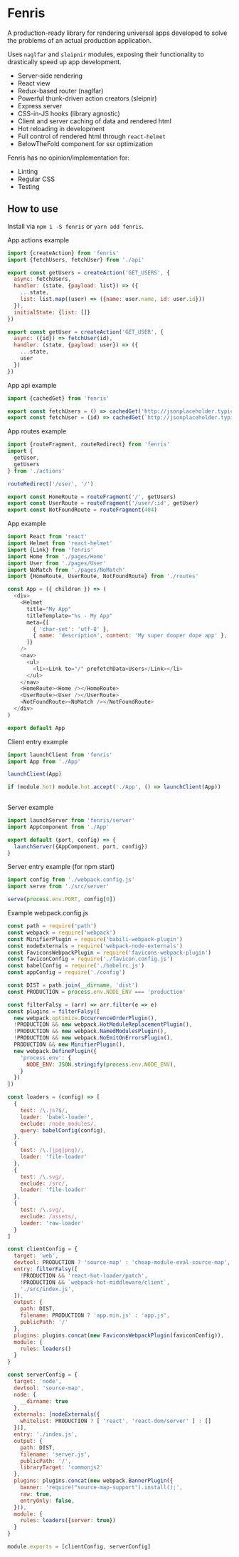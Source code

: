 
# Fenris

A production-ready library for rendering universal apps developed to solve the problems of an actual production application. 

Uses `naglfar` and `sleipnir` modules, exposing their functionality to drastically speed up app development. 

- Server-side rendering
- React view
- Redux-based router (naglfar)
- Powerful thunk-driven action creators (sleipnir)
- Express server
- CSS-in-JS hooks (library agnostic)
- Client and server caching of data and rendered html
- Hot reloading in development
- Full control of rendered html through `react-helmet`
- BelowTheFold component for ssr optimization

Fenris has no opinion/implementation for: 

- Linting
- Regular CSS
- Testing

## How to use

Install via `npm i -S fenris` or `yarn add fenris`.

App actions example

```js
import {createAction} from 'fenris'
import {fetchUsers, fetchUser} from './api'

export const getUsers = createAction('GET_USERS', {
  async: fetchUsers,
  handler: (state, {payload: list}) => ({
    ...state,
    list: list.map((user) => ({name: user.name, id: user.id}))
  }),
  initialState: {list: []}
})

export const getUser = createAction('GET_USER', {
  async: ({id}) => fetchUser(id),
  handler: (state, {payload: user}) => ({
    ...state,
    user
  })
})
```

App api example

```js
import {cachedGet} from 'fenris'

export const fetchUsers = () => cachedGet('http://jsonplaceholder.typicode.com/users')
export const fetchUser = (id) => cachedGet(`http://jsonplaceholder.typicode.com/users/${id}`)
```

App routes example

```js
import {routeFragment, routeRedirect} from 'fenris'
import {
  getUser,
  getUsers
} from './actions'

routeRedirect('/user', '/')

export const HomeRoute = routeFragment('/', getUsers)
export const UserRoute = routeFragment('/user/:id', getUser)
export const NotFoundRoute = routeFragment(404)
```

App example

```js
import React from 'react'
import Helmet from 'react-helmet'
import {Link} from 'fenris'
import Home from './pages/Home'
import User from './pages/User'
import NoMatch from './pages/NoMatch'
import {HomeRoute, UserRoute, NotFoundRoute} from './routes' 

const App = ({ children }) => (
  <div>
    <Helmet
      title="My App"
      titleTemplate="%s - My App"
      meta={[
        { 'char-set': 'utf-8' },
        { name: 'description', content: 'My super dooper dope app' },
      ]}
    />
    <nav>
      <ul>
        <li><Link to="/" prefetchData>Users</Link></li>
      </ul>
    </nav>
    <HomeRoute><Home /></HomeRoute>
    <UserRoute><User /></UserRoute>
    <NotFoundRoute><NoMatch /></NotFoundRoute>
  </div>
)

export default App
```

Client entry example

```js
import launchClient from 'fenris'
import App from './App'

launchClient(App)

if (module.hot) module.hot.accept('./App', () => launchClient(App))
  
``` 

Server example

```js
import launchServer from 'fenris/server'
import AppComponent from './App'

export default (port, config) => {
  launchServer({AppComponent, port, config})
}
```

Server entry example (for npm start)

```js
import config from './webpack.config.js'
import serve from './src/server'

serve(process.env.PORT, config[0])
```

Example webpack.config.js

```js
const path = require('path')
const webpack = require('webpack')
const MinifierPlugin = require('babili-webpack-plugin')
const nodeExternals = require('webpack-node-externals')
const FaviconsWebpackPlugin = require('favicons-webpack-plugin')
const faviconConfig = require('./favicon.config.js')
const babelConfig = require('./babelrc.js')
const appConfig = require('./config')

const DIST = path.join(__dirname, 'dist')
const PRODUCTION = process.env.NODE_ENV === 'production'

const filterFalsy = (arr) => arr.filter(e => e)
const plugins = filterFalsy([
  new webpack.optimize.OccurrenceOrderPlugin(),
  !PRODUCTION && new webpack.HotModuleReplacementPlugin(),
  !PRODUCTION && new webpack.NamedModulesPlugin(),
  !PRODUCTION && new webpack.NoEmitOnErrorsPlugin(),
  PRODUCTION && new MinifierPlugin(),
  new webpack.DefinePlugin({
    'process.env': {
      NODE_ENV: JSON.stringify(process.env.NODE_ENV),
    }
  })
])

const loaders = (config) => [
  {
    test: /\.js?$/,
    loader: 'babel-loader',
    exclude: /node_modules/,
    query: babelConfig(config),
  },
  {
    test: /\.(jpg|png)/,
    loader: 'file-loader'
  },
  {
    test: /\.svg/,
    exclude: /src/,
    loader: 'file-loader'
  },
  {
    test: /\.svg/,
    exclude: /assets/,
    loader: 'raw-loader'
  }
]

const clientConfig = {
  target: 'web',
  devtool: PRODUCTION ? 'source-map' : 'cheap-module-eval-source-map',
  entry: filterFalsy([
    !PRODUCTION && 'react-hot-loader/patch',
    !PRODUCTION && `webpack-hot-middleware/client`,
    './src/index.js',
  ]),
  output: {
    path: DIST,
    filename: PRODUCTION ? 'app.min.js' : 'app.js',
    publicPath: '/'
  },
  plugins: plugins.concat(new FaviconsWebpackPlugin(faviconConfig)),
  module: {
    rules: loaders()
  }
}

const serverConfig = {
  target: 'node',
  devtool: 'source-map',
  node: {
    __dirname: true
  },
  externals: [nodeExternals({
    whitelist: PRODUCTION ? [ 'react', 'react-dom/server' ] : []
  })],
  entry: './index.js',
  output: {
    path: DIST,
    filename: 'server.js',
    publicPath: '/',
    libraryTarget: 'commonjs2'
  },
  plugins: plugins.concat(new webpack.BannerPlugin({
    banner: 'require("source-map-support").install();',
    raw: true,
    entryOnly: false,
  })),
  module: {
    rules: loaders({server: true})
  }
}

module.exports = [clientConfig, serverConfig]
```
